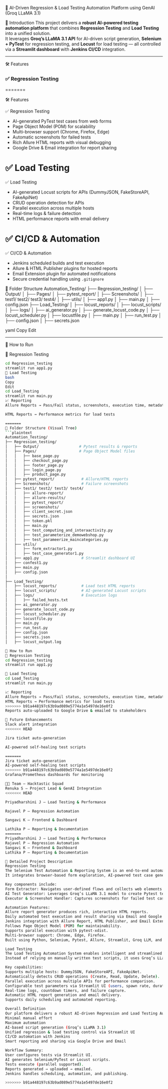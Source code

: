 
🚀 AI-Driven Regression & Load Testing Automation Platform using GenAI (Groq LLaMA 3.1)

 📌 Introduction
This project delivers a **robust AI-powered testing automation platform** that combines **Regression Testing** and **Load Testing** into a unified solution.  
It leverages **Groq’s LLaMA 3.1 API** for AI-driven script generation, **Selenium + PyTest** for regression testing, and **Locust** for load testing — all controlled via a **Streamlit dashboard** with **Jenkins CI/CD** integration.

---

🛠 Features

### ✅ Regression Testing
=======

 🛠 Features

✅ Regression Testing

- AI-generated PyTest test cases from web forms
- Page Object Model (POM) for scalability
- Multi-browser support (Chrome, Firefox, Edge)
- Automatic screenshots for failed tests
- Rich Allure HTML reports with visual debugging
- Google Drive & Email integration for report sharing


 ✅ Load Testing
=======
✅ Load Testing

- AI-generated Locust scripts for APIs (DummyJSON, FakeStoreAPI, FakeApiNet)
- CRUD operation detection for APIs
- Parallel execution across multiple hosts
- Real-time logs & failure detection
- HTML performance reports with email delivery


✅ CI/CD & Automation
=======
✅ CI/CD & Automation

- Jenkins scheduled builds and test execution
- Allure & HTML Publisher plugins for hosted reports
- Email Extension plugin for automated notifications
- Secure credential handling using `.gitignore`




 📂 Folder Structure
Automation_Testing/
├── Regression_testing/
│ ├── Output/
│ ├── Pages/
│ ├── pytest_report/
│ ├── Screenshots/
│ ├── test1/ test2/ test3/ test4/
│ ├── utils/
│ ├── app1.py
│ ├── main.py
│ ├── config.json
├── Load_Testing/
│ ├── locust_reports/
│ ├── locust_scripts/
│ ├── logs/
│ ├── ai_generator.py
│ ├── generate_locust_code.py
│ ├── locust_scheduler.py
│ ├── locustfile.py
│ ├── main.py
│ ├── run_test.py
│ ├── config.json
│ ├── secrets.json

yaml
Copy
Edit

---

🚀 How to Run

🔹 Regression Testing
```bash
cd Regression_testing
streamlit run app1.py
🔹 Load Testing
bash
Copy
Edit
cd Load_Testing
streamlit run main.py
📈 Reporting
Allure Reports → Pass/Fail status, screenshots, execution time, metadata

HTML Reports → Performance metrics for load tests

=======
📂 Folder Structure (Visual Tree)
```plaintext
Automation_Testing/
├── Regression_testing/
│   ├── Output/                  # Pytest results & reports
│   ├── Pages/                   # Page Object Model files
│   │   ├── base_page.py
│   │   ├── checkout_page.py
│   │   ├── footer_page.py
│   │   ├── login_page.py
│   │   ├── product_page.py
│   ├── pytest_report/            # Allure/HTML reports
│   ├── Screenshots/              # Failure screenshots
│   ├── test1/ test2/ test3/ test4/
│   │   ├── allure-report/
│   │   ├── allure-results/
│   │   ├── pytest_report/
│   │   ├── screenshots/
│   │   ├── client_secret.json
│   │   ├── secrets.json
│   │   ├── token.pkl
│   │   ├── main.py
│   │   ├── test_computing_and_interaactivity.py
│   │   ├── test_parameterize_demowebshop.py
│   │   ├── test_parameerize_maincategories.py
│   ├── utils/
│   │   ├── form_extractor1.py
│   │   ├── test_case_generator1.py
│   ├── app1.py                   # Streamlit dashboard UI
│   ├── confest1.py
│   ├── main.py
│   ├── config.json
│
├── Load_Testing/
│   ├── locust_reports/           # Load test HTML reports
│   ├── locust_scripts/           # AI-generated Locust scripts
│   ├── logs/                     # Execution logs
│   │   ├── failed_hosts.txt
│   ├── ai_generator.py
│   ├── generate_locust_code.py
│   ├── locust_scheduler.py
│   ├── locustfile.py
│   ├── main.py
│   ├── run_test.py
│   ├── config.json
│   ├── secrets.json
│   ├── locust_output.log

🚀 How to Run
🔹 Regression Testing
cd Regression_testing
streamlit run app1.py

🔹 Load Testing
cd Load_Testing
streamlit run main.py

📈 Reporting
Allure Reports → Pass/Fail status, screenshots, execution time, metadata
HTML Reports → Performance metrics for load tests
>>>>>>> b91a448197c63b9ad089e5774a1e5497de16e0f2
Reports auto-uploaded to Google Drive & emailed to stakeholders

🔮 Future Enhancements
Slack alert integration
<<<<<<< HEAD

Jira ticket auto-generation

AI-powered self-healing test scripts

=======
Jira ticket auto-generation
AI-powered self-healing test scripts
>>>>>>> b91a448197c63b9ad089e5774a1e5497de16e0f2
Grafana/Prometheus dashboards for monitoring

👨‍💻 Team – Hacktastic Squad
Renuka S – Project Lead & GenAI Integration
<<<<<<< HEAD

Priyadharshini J – Load Testing & Performance

Rajavel P – Regression Automation

Sangavi K – Frontend & Dashboard

Lathika P – Reporting & Documentation
=======
Priyadharshini J – Load Testing & Performance
Rajavel P – Regression Automation
Sangavi K – Frontend & Dashboard
Lathika P – Reporting & Documentation

📜 Detailed Project Description
Regression Testing
The Selenium Test Automation & Reporting System is an end-to-end automation framework designed to simplify and accelerate the process of generating, executing, and reporting Selenium + Pytest-based test cases.
It integrates browser-based form exploration, AI-powered test case generation, dynamic test execution, and automated Allure reporting — all accessible through a Streamlit dashboard, enabling QA teams to automate regression workflows with minimal manual effort.

Key components include:
Form Extractor: Navigates user-defined flows and collects web elements using Selenium WebDriver.
AI Test Generator: Leverages Groq’s LLaMA 3.1 model to create Pytest test functions based on extracted content and scenarios.
Executor & Screenshot Handler: Captures screenshots for failed test cases, automatically embedding them in Allure reports.

Automation Features:
Allure report generator produces rich, interactive HTML reports.
Daily automated test execution and result sharing via Email and Google Drive API.
Jenkins integration with Allure Report, HTML Publisher, and Email Extension plugins.
Follows Page Object Model (POM) for maintainability.
Supports parallel execution with pytest-xdist.
Multi-browser support: Chrome, Edge, Firefox.
Built using Python, Selenium, Pytest, Allure, Streamlit, Groq LLM, and Google Drive API.

Load Testing
The Load Testing Automation System enables intelligent and streamlined performance testing of web applications.
Instead of relying on manually written test scripts, it uses Groq’s LLaMA3 API to automatically generate Locust test scripts tailored to the target website.

Key capabilities:
Supports multiple hosts: DummyJSON, FakeStoreAPI, FakeApiNet.
Automatically detects CRUD operations (Create, Read, Update, Delete).
Parallel execution across multiple APIs for performance comparison.
Configurable test parameters via Streamlit UI (users, spawn rate, duration).
Real-time logs, countdown timers, and failure capture.
Automatic HTML report generation and email delivery.
Supports daily scheduling and automated reporting.

Overall Definition
Our platform delivers a robust AI-driven Regression and Load Testing Automation framework designed for:
Minimal manual effort
Maximum automation
AI-based script generation (Groq’s LLaMA 3.1)
Unified regression & load testing control via Streamlit UI
CI/CD automation with Jenkins
Smart reporting and sharing via Google Drive and Email

Workflow Summary:
User configures tests via Streamlit UI.
AI generates Selenium/PyTest or Locust scripts.
Tests execute (parallel supported).
Reports generated → uploaded → emailed.
Jenkins handles scheduling, automation, and publishing.

>>>>>>> b91a448197c63b9ad089e5774a1e5497de16e0f2
